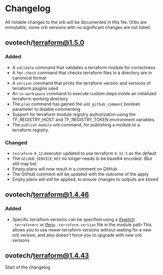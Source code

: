 # Changelog
All notable changes to the orb will be documented in this file.
Orbs are immutable, some orb versions with no significant changes are
not listed.

## ovotech/terraform@1.5.0
### Added
- A `validate` command that validates a terraform module for correctness
- A `fmt-check` command that checks terraform files in a directory are in canonical format
- A `version` command that prints the terraform version and versions of terraform plugins used
- An `in-workspace` command to execute custom steps inside an initialized terraform working directory 
- The `plan` command has gained the `add_github_comment` boolean parameter to disable commenting
- Support for terraform module registry authorization using the TF_REGISTRY_HOST and TF_REGISTRY_TOKEN environment variables.
- The `publish-module` orb command, for publishing a module to a terraform registry.

### Changed
- `terraform-0_12` executor updated to use terraform `0.12.5` as the default
- The `GCLOUD_SERVICE_KEY` no longer needs to be base64 encoded. (But still may be)
- Empty plans will now result in a comment on GitHub
- The GitHub comment will be updated with the outcome of the apply
- Empty plans will still be applied, to ensure changes to outputs are stored

## ovotech/terraform@1.4.46
### Added
- Specific terraform versions can be specified using a [tfswitch](https://warrensbox.github.io/terraform-switcher/) 
`.terraformrc` or [tfenv](https://github.com/tfutils/tfenv) `.terraform-version` file in the module path
  This allows you to use newer terraform versions without waiting for a new orb version, and also doesn't force you to upgrade with new orb versions

## ovotech/terraform@1.4.43
Start of the changelog
